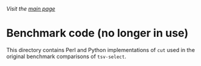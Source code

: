 _Visit the [main page](../README.md)_

# Benchmark code (no longer in use)

This directory contains Perl and Python implementations of `cut` used in the original benchmark comparisons of `tsv-select`.
